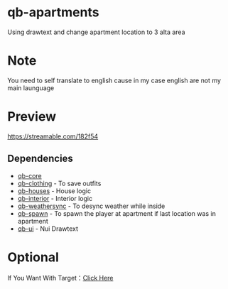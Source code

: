 # qb-apartments
Using drawtext and change apartment location to 3 alta area

# Note
You need to self translate to english cause in my case english are not my main launguage

# Preview
https://streamable.com/182f54

## Dependencies
- [qb-core](https://github.com/qbcore-framework/qb-core)
- [qb-clothing](https://github.com/qbcore-framework/qb-clothing) - To save outfits
- [qb-houses](https://github.com/qbcore-framework/qb-houses) - House logic
- [qb-interior](https://github.com/qbcore-framework/qb-interior) - Interior logic
- [qb-weathersync](https://github.com/qbcore-framework/qb-weathersync) - To desync weather while inside
- [qb-spawn](https://github.com/qbcore-framework/qb-spawn) - To spawn the player at apartment if last location was in apartment
- [qb-ui](https://github.com/jaxonfromkh/qb-ui) - Nui Drawtext

# Optional
If You Want With Target：[Click Here](https://github.com/qbcore-framework/qb-interior)

